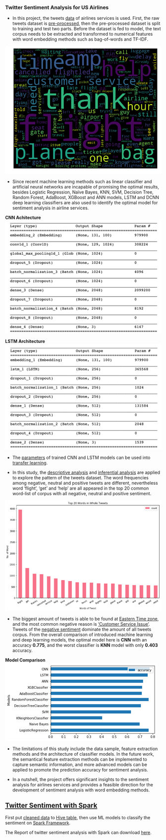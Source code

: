 ### Twitter Sentiment Analysis for US Airlines


* In this project, the tweets [data](https://github.com/jetrobert/Twitter_Sentiment_Analysis-US_Airlines/tree/master/data) of airlines services is used. First, the raw tweets dataset is [pre-processed](https://github.com/jetrobert/Twitter_Sentiment_Analysis-US_Airlines/blob/master/airlines_sentiment_analysis_exploring.ipynb), then the pre-processed dataset is split to training and test two parts. Before the dataset is fed to model, the text corpus needs to be extracted and transformed to numerical features with word embedding methods such as bag-of-words and TF-IDF. 


![word cloud](https://raw.githubusercontent.com/jetrobert/Twitter_Sentiment_Analysis-US_Airlines/master/figure/4.1-text-wordcloud.png)

* Since recent machine learning methods such as linear classifier and artificial neural networks are incapable of promising the optimal results, besides Logistic Regression, Naïve Bayes, KNN, SVM, Decision Tree, Random Forest, AdaBoost, XGBoost and ANN models, LSTM and DCNN deep learning classifiers are also used to identify the optimal model for sentiment analysis in airline services. 

<b>CNN Achitecture</b>
![](https://raw.githubusercontent.com/jetrobert/Twitter_Sentiment_Analysis-US_Airlines/master/figure/3.6-cnn%20architecture.png)

<b>LSTM Architecture</b>
![](https://raw.githubusercontent.com/jetrobert/Twitter_Sentiment_Analysis-US_Airlines/master/figure/3.7-lstm%20architecture.png)

* The [parameters](https://github.com/jetrobert/Twitter_Sentiment_Analysis-US_Airlines/tree/master/model) of trained CNN and LSTM models can be used into [transfer learning](https://en.wikipedia.org/wiki/Transfer_learning).

* In this study, the [descriptive analysis](https://github.com/jetrobert/Twitter_Sentiment_Analysis-US_Airlines/blob/master/airlines_sentiment_analysis_exploring.ipynb)  and [inferential analysis](https://github.com/jetrobert/Twitter_Sentiment_Analysis-US_Airlines/blob/master/airlines_sentiment_analysis_exploring.ipynb) are applied to explore the pattern of the tweets dataset. The word frequencies among negative, neutral and positive tweets are different, nevertheless word ‘flight’, ‘get’ and ‘help’ are all appeared in the top 20 common word-list of corpus with all negative, neutral and positive sentiment. 

![Top 20 common words](https://raw.githubusercontent.com/jetrobert/Twitter_Sentiment_Analysis-US_Airlines/master/figure/4.2-top20-whole.png)

* The biggest amount of tweets is able to be found at [Eastern Time zone](https://raw.githubusercontent.com/jetrobert/Twitter_Sentiment_Analysis-US_Airlines/master/figure/4.12-user%20timezone%20count.png), and the most common negative reason is [‘Customer Service Issue’](https://raw.githubusercontent.com/jetrobert/Twitter_Sentiment_Analysis-US_Airlines/master/figure/4.16-negative%20reason%20cross%20airline.png). Tweets of the [negative sentiment](https://raw.githubusercontent.com/jetrobert/Twitter_Sentiment_Analysis-US_Airlines/master/figure/4.17-sentiment%20across%20airline.png) dominate the amount of all tweets corpus. From the overall comparison of introduced machine learning and deep learning models, the optimal model here is <b>CNN</b> with an accuracy <b>0.775</b>, and the worst classifier is <b>KNN</b> model with only <b>0.403</b> accuracy. 

<b>Model Comparison</b>
![](https://github.com/jetrobert/Twitter_Sentiment_Analysis-US_Airlines/blob/master/figure/5.4-model%20comparison.png)

* The limitations of this study include the data sample, feature extraction methods and the architecture of classifier models. In the future work, the semantical feature extraction methods can be implemented to capture semantic information, and more advanced models can be applied to promote the prediction accuracy for sentiment analysis. 


* In a nutshell, the project offers significant insights to the sentiment analysis for airlines services and provides a feasible direction for the development of sentiment analysis with word embedding methods.

[<h2>Twitter Sentiment with Spark</h2>](https://github.com/jetrobert/Twitter_Sentiment_Analysis-US_Airlines/tree/master/Twitter-Spark)

First put [cleaned data](https://github.com/jetrobert/Twitter_Sentiment_Analysis-US_Airlines/tree/master/Twitter-Spark/code/dataset) to [Hive table](https://github.com/jetrobert/Twitter_Sentiment_Analysis-US_Airlines/blob/master/Twitter-Spark/code/pyspark-sentiment-analysis-with-hive.ipynb), then use ML models to classify the sentiment on [Spark Framework](https://github.com/jetrobert/Twitter_Sentiment_Analysis-US_Airlines/blob/master/Twitter-Spark/code/pyspark-sentiment-analysis-with-hive.ipynb).

The Report of twitter sentiment analysis with Spark can download [here](https://github.com/jetrobert/Twitter_Sentiment_Analysis-US_Airlines/blob/master/Twitter-Spark/WQD7007-Project-Sentiment-Analysis-0.2.pdf).
